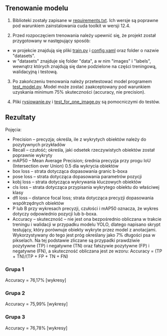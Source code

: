 ## Trenowanie modelu

1. Biblioteki zostały zapisane w [requirements.txt](./requirements.txt). Ich wersje są poprawne pod warunkiem zainstalowania cuda toolkit w wersji 12.4.

2. Przed rozpoczęciem trenowania należy upewnić się, że projekt został przygotowany w następujący sposób:
- w projekcie znajdują się pliki [train.py](./train.py) i [config.yaml](./config.yaml) oraz folder o nazwie "datasets".
- w "datasets" znajduje się folder "data", a w nim "images" i "labels", wewnątrz których znajdują się dane podzielone na części treningową, walidacyjną i testową.

3. Po zakończeniu trenowania należy przetestować model programem [test_model.py](./test_model.py). Model może zostać zaakceptowany pod warunkiem uzyskania minimum 75% skuteczności (accuracy, nie precision).

4. Pliki [rysiowanie.py](./rysiowanie.py) i [test_for_one_image.py](./test_for_one_image.py) są pomocniczymi do testów.

## Rezultaty

Pojęcia: 
- Precision – precyzja; określa, ile z wykrytych obiektów należy do pozytywnych przykładów 
- Recall – czułość; określa, jaki odsetek rzeczywistych obiektów został poprawnie wykryty 
- mAP50 – Mean Average Precision; średnia precyzja przy progu IoU (Intersection over Union) 0.5 dla wykrycia obiektów 
- box loss – strata dotycząca dopasowania granic b-boxa 
- pose loss – strata dotycząca dopasowania parametrów pozycji 
- kobj loss – strata dotycząca wykrywania kluczowych obiektów 
- cls loss – strata dotycząca przypisania wykrytego obiektu do właściwej klasy 
- dfl loss – distance focal loss; strata dotycząca precyzji dopasowania współrzędnych obiektów 
- P lub B przy wykresach precyzji, czułości i mAP50 oznacza, że wykres dotyczy odpowiednio pozycji lub b-boxa. 
- Accuracy – skuteczność – nie jest ona bezpośrednio obliczana w trakcie treningu i walidacji w przypadku modelu YOLO, dlatego napisano skrypt testujący, który porównuje obiekty wykryte przez model z anotacjami. Wykorzystywany do tego jest próg określany jako 7% długości psa w pikselach. Na tej podstawie zliczane są przypadki prawdziwie pozytywne (TP) i negatywne (TN) oraz fałszywie pozytywne (FP) i negatywne (FN), a skuteczność obliczana jest ze wzoru: Accuracy = (TP + TN)/(TP + FP + TN + FN)

### Grupa 1
Accuracy = 76,17%
[wykresy]

### Grupa 2
Accuracy = 75,99%
[wykresy]

### Grupa 3
Accuracy = 76,78%
[wykresy]